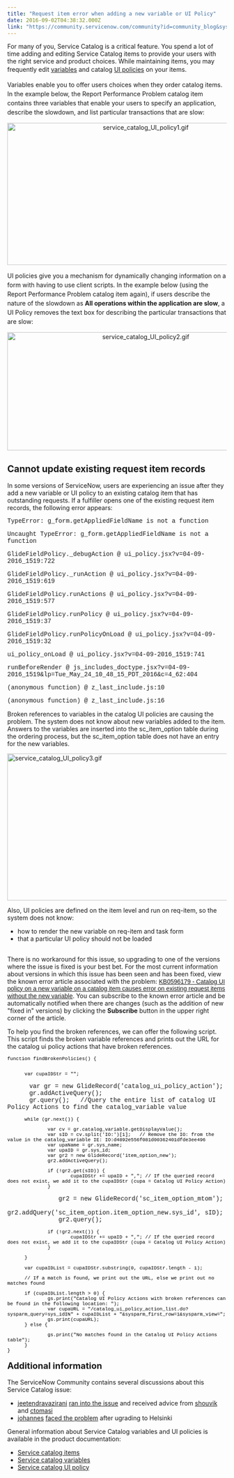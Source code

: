 ```yaml
---
title: "Request item error when adding a new variable or UI Policy"
date: 2016-09-02T04:38:32.000Z
link: "https://community.servicenow.com/community?id=community_blog&sys_id=9cfd622ddbd0dbc01dcaf3231f9619fd"
---
```

<p>For many of you, Service Catalog is a critical feature. You spend a lot of time adding and editing Service Catalog items to provide your users with the right service and product choices. While maintaining items, you may frequently edit <a title="ocs.servicenow.com/bundle/helsinki-it-service-management/page/product/service-catalog-management/concept/c_ServiceCatalogVariables.html" href="https://docs.servicenow.com/bundle/helsinki-it-service-management/page/product/service-catalog-management/concept/c_ServiceCatalogVariables.html" style="line-height: 1.5;">variables</a><span style="line-height: 1.5;"> and catalog <a title="ocs.servicenow.com/bundle/helsinki-it-service-management/page/product/service-catalog-management/task/t_CreatUIPolicyForSvcCalgIt.html" href="https://docs.servicenow.com/bundle/helsinki-it-service-management/page/product/service-catalog-management/task/t_CreatUIPolicyForSvcCalgIt.html">UI policies</a> on your items.</span></p><p></p><p><span style="line-height: 1.5;">Variables enable you to offer users choices when they order catalog items. In the example below, the Report Performance Problem catalog item contains three variables that enable your users to specify an application, describe the slowdown, and list particular transactions that are slow:</span></p><p style="text-align: center;"><img   alt="service_catalog_UI_policy1.gif" class="image-5 jive-image" src="a1ad40cadbd017041dcaf3231f9619ae.iix" style="width: 620px; height: 326px;"/></p><p></p><p><span style="line-height: 1.5;">UI policies give you a mechanism for dynamically changing information on a form with having to use client scripts. In the example below (using the Report Performance Problem catalog item again), if users describe the nature of the slowdown as <strong>All operations within the application are slow</strong>, a UI Policy removes the text box for describing the particular transactions that are slow:</span></p><p></p><p style="text-align: center;"><img   alt="service_catalog_UI_policy2.gif" class="image-6 jive-image" src="96697f7ddb545704ed6af3231f961901.iix" style="width: 620px; height: 271px;"/></p><p></p><h2>Cannot update existing request item records</h2><p>In some versions of ServiceNow, users are experiencing an issue after they add a new variable or UI policy to an existing catalog item that has outstanding requests. If a fulfiller opens one of the existing request item records, the following error appears:</p><p></p><p><span style="font-family: 'courier new', courier;">TypeError: g_form.getAppliedFieldName is not a function</span></p><p></p><p><span style="font-family: 'courier new', courier;">Uncaught TypeError: g_form.getAppliedFieldName is not a function</span></p><p><span style="font-family: 'courier new', courier;">GlideFieldPolicy._debugAction @ ui_policy.jsx?v=04-09-2016_1519:722</span></p><p><span style="font-family: 'courier new', courier;">GlideFieldPolicy._runAction @ ui_policy.jsx?v=04-09-2016_1519:619</span></p><p><span style="font-family: 'courier new', courier;">GlideFieldPolicy.runActions @ ui_policy.jsx?v=04-09-2016_1519:577</span></p><p><span style="font-family: 'courier new', courier;">GlideFieldPolicy.runPolicy @ ui_policy.jsx?v=04-09-2016_1519:37</span></p><p><span style="font-family: 'courier new', courier;">GlideFieldPolicy.runPolicyOnLoad @ ui_policy.jsx?v=04-09-2016_1519:32</span></p><p><span style="font-family: 'courier new', courier;">ui_policy_onLoad @ ui_policy.jsx?v=04-09-2016_1519:741</span></p><p><span style="font-family: 'courier new', courier;">runBeforeRender @ js_includes_doctype.jsx?v=04-09-2016_1519&amp;lp=Tue_May_24_10_48_15_PDT_2016&amp;c=4_62:404</span></p><p><span style="font-family: 'courier new', courier;">(anonymous function) @ z_last_include.js:10</span></p><p><span style="font-family: 'courier new', courier;">(anonymous function) @ z_last_include.js:16</span></p><p></p><p>Broken references to variables in the catalog UI policies are causing the problem. The system does not know about new variables added to the item. Answers to the variables are inserted into the sc_item_option table during the ordering process, but the sc_item_option table does not have an entry for the new variables.</p><p><img   alt="service_catalog_UI_policy3.gif" class="image-7 jive-image" src="343bd54edb1c1b04ed6af3231f961933.iix" style="width: 620px; height: 337px; display: block; margin-left: auto; margin-right: auto;"/></p><p></p><p>Also, UI policies are defined on the item level and run on req-item, so the system does not know:</p><ul><li>how to render the new variable on req-item and task form</li><li>that a particular UI policy should not be loaded</li></ul><h2></h2><p>There is no workaround for this issue, so upgrading to one of the versions where the issue is fixed is your best bet. For the most current information about versions in which this issue has been seen and has been fixed, view the known error article associated with the problem: <a title="i.service-now.com/kb_view.do?sysparm_article=KB0596179" href="https://hi.service-now.com/kb_view.do?sysparm_article=KB0596179" style="font-family: arial, sans-serif;">KB0596179 - Catalog UI policy on a new variable on a catalog item causes error on existing request items without the new variable</a>. You can subscribe to the known error article and be automatically notified when there are changes (such as the addition of new "fixed in" versions) by clicking the <strong>Subscribe</strong> button in the upper right corner of the article.</p><p></p><p>To help you find the broken references, we can offer the following script. This script finds the broken variable references and prints out the URL for the catalog ui policy actions that have broken references.</p><p></p><p style="color: #000000; font-family: Verdana, Arial, Helvetica, sans-serif; font-size: 11px;"><span style="font-family: 'courier new', courier;">function findBrokenPolicies() {</span></p><p style="color: #000000; font-family: Verdana, Arial, Helvetica, sans-serif; font-size: 11px;"><span style="font-family: 'courier new', courier;"> </span><br/><span style="font-family: 'courier new', courier;">       var cupaIDStr = "";</span></p><p></p><p><span style="font-family: 'courier new', courier;">       var gr = new GlideRecord('catalog_ui_policy_action');</span><br/><span style="font-family: 'courier new', courier;">       gr.addActiveQuery();</span><br/><span style="font-family: 'courier new', courier;">       gr.query();   //Query the entire list of catalog UI Policy Actions to find the catalog_variable value</span></p><p style="color: #000000; font-family: Verdana, Arial, Helvetica, sans-serif; font-size: 11px;"><span style="font-family: 'courier new', courier;">       while (gr.next()) {</span></p><p style="color: #000000; font-family: Verdana, Arial, Helvetica, sans-serif; font-size: 11px;"><span style="font-family: 'courier new', courier;">               var cv = gr.catalog_variable.getDisplayValue();</span><br/><span style="font-family: 'courier new', courier;">               var sID = cv.split('IO:')[1];   // Remove the IO: from the value in the catalog_variable IE: IO:d4892e556f081d00362401dfde3ee496 </span><br/><span style="font-family: 'courier new', courier;">               var upaName = gr.sys_name;</span><br/><span style="font-family: 'courier new', courier;">               var upaID = gr.sys_id; </span><br/><span style="font-family: 'courier new', courier;">               var gr2 = new GlideRecord('item_option_new');</span><br/><span style="font-family: 'courier new', courier;">               gr2.addActiveQuery();</span></p><p style="color: #000000; font-family: Verdana, Arial, Helvetica, sans-serif; font-size: 11px;"><span style="font-family: 'courier new', courier;">               if (!gr2.get(sID)) {</span><br/><span style="font-family: 'courier new', courier;">                       cupaIDStr += upaID + ","; // If the queried record does not exist, we add it to the cupaIDStr (cupa = Catalog UI Policy Action)</span><br/><span style="font-family: 'courier new', courier;">               }</span></p><p></p><p><span style="font-family: 'courier new', courier;">               gr2 = new GlideRecord('sc_item_option_mtom');</span><br/><span style="font-family: 'courier new', courier;">               gr2.addQuery('sc_item_option.item_option_new.sys_id', sID);</span><br/><span style="font-family: 'courier new', courier;">               gr2.query();</span></p><p style="color: #000000; font-family: Verdana, Arial, Helvetica, sans-serif; font-size: 11px;"><span style="font-family: 'courier new', courier;">               if (!gr2.next()) {</span><br/><span style="font-family: 'courier new', courier;">                       cupaIDStr += upaID + ","; // If the queried record does not exist, we add it to the cupaIDStr (cupa = Catalog UI Policy Action)</span><br/><span style="font-family: 'courier new', courier;">               }</span></p><p style="color: #000000; font-family: Verdana, Arial, Helvetica, sans-serif; font-size: 11px;"><span style="font-family: 'courier new', courier;">       }</span><br/><span style="font-family: 'courier new', courier;"> </span><br/><span style="font-family: 'courier new', courier;">       var cupaIDList = cupaIDStr.substring(0, cupaIDStr.length - 1);     </span></p><p style="color: #000000; font-family: Verdana, Arial, Helvetica, sans-serif; font-size: 11px;"><span style="font-family: 'courier new', courier;">       // If a match is found, we print out the URL, else we print out no matches found</span></p><p style="color: #000000; font-family: Verdana, Arial, Helvetica, sans-serif; font-size: 11px;"><span style="font-family: 'courier new', courier;">       if (cupaIDList.length &gt; 0) {</span><br/><span style="font-family: 'courier new', courier;">               gs.print("Catalog UI Policy Actions with broken references can be found in the following location: ");</span><br/><span style="font-family: 'courier new', courier;">               var cupaURL = "/catalog_ui_policy_action_list.do?sysparm_query=sys_idIN" + cupaIDList + "&amp;sysparm_first_row=1&amp;sysparm_view=";</span><br/><span style="font-family: 'courier new', courier;">               gs.print(cupaURL);</span><br/><span style="font-family: 'courier new', courier;">       } else {</span></p><p style="color: #000000; font-family: Verdana, Arial, Helvetica, sans-serif; font-size: 11px;"><span style="font-family: 'courier new', courier;">               gs.print("No matches found in the Catalog UI Policy Actions table"); </span><br/><span style="font-family: 'courier new', courier;">       }</span><br/><span style="font-family: 'courier new', courier;">}</span></p><p></p><p></p><p><span style="font-size: 20px; font-weight: bold; line-height: 1.5;">Additional information</span></p><p>The ServiceNow Community contains several discussions about this Service Catalog issue:</p><ul><li><a __default_attr="33222" __jive_macro_name="user" class="jive_macro jive_macro_user" data-orig-content="jeetendravazirani" data-renderedposition="2615.610595703125_37.99715805053711_125_16" href="/community?id=community_user_profile&user=a731daa5db981fc09c9ffb651f96198a" modifiedtitle="true" title="jeetendravazirani">jeetendravazirani</a> <a title="" _jive_internal="true" href="/community?id=community_question&sys_id=ef6ff6a9db58dbc01dcaf3231f96193e">ran into the issue</a> and received advice from <a title="shouvik" __default_attr="35600" __jive_macro_name="user" class="jive_macro jive_macro_user" data-orig-content="shouvik" data-renderedposition="2615.610595703125_438.88250732421875_67_16" href="/community?id=community_user_profile&user=d0121ee1dbd81fc09c9ffb651f9619e5">shouvik</a> and <a title="ctomasi" __default_attr="2218" __jive_macro_name="user" class="jive_macro jive_macro_user" data-orig-content="ctomasi" data-renderedposition="2615.610595703125_536.4302368164062_68_16" href="/community?id=community_user_profile&user=7ae05a61db981fc09c9ffb651f9619a2">ctomasi</a></li><li><a title="johannes" __default_attr="32686" __jive_macro_name="user" class="jive_macro jive_macro_user" data-orig-content="johannes" data-renderedposition="2638.408935546875_37.99715805053711_75_16" href="/community?id=community_user_profile&user=422f8e25db181fc09c9ffb651f9619b1">johannes</a> <a title="" _jive_internal="true" href="/community?id=community_question&sys_id=af81536ddbdcdbc01dcaf3231f9619c8">faced the problem</a> after ugrading to Helsinki</li></ul><p></p><p>General information about Service Catalog variables and UI policies is available in the product documentation:</p><ul><li><a title="ocs.servicenow.com/bundle/helsinki-it-service-management/page/product/service-catalog-management/concept/c_IntroductionToCatalogItems.html" href="https://docs.servicenow.com/bundle/helsinki-it-service-management/page/product/service-catalog-management/concept/c_IntroductionToCatalogItems.html">Service catalog items</a></li><li><a title="ocs.servicenow.com/bundle/helsinki-it-service-management/page/product/service-catalog-management/concept/c_ServiceCatalogVariables.html" href="https://docs.servicenow.com/bundle/helsinki-it-service-management/page/product/service-catalog-management/concept/c_ServiceCatalogVariables.html">Service catalog variables</a></li><li><a title="ocs.servicenow.com/bundle/helsinki-it-service-management/page/product/service-catalog-management/concept/c_ServiceCatalogUIPolicy.html" href="https://docs.servicenow.com/bundle/helsinki-it-service-management/page/product/service-catalog-management/concept/c_ServiceCatalogUIPolicy.html">Service catalog UI policy</a></li></ul>